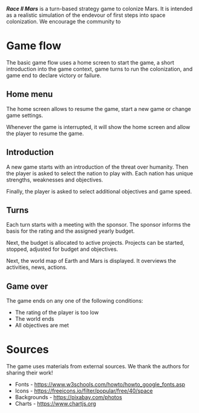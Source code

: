 
***Race II Mars*** is a turn-based strategy game to colonize Mars.
It is intended as a realistic simulation of the endevour of first steps into space colonization.
We encourage the community to  

# Game flow

The basic game flow uses a home screen to start the game, a short introduction into the game context,
game turns to run the colonization, and game end to declare victory or failure.

## Home menu

The home screen allows to resume the game, start a new game or change game settings.

Whenever the game is interrupted, it will show the home screen and allow the player to resume the game.

## Introduction

A new game starts with an introduction of the threat over humanity.
Then the player is asked to select the nation to play with. Each nation has unique strengths, weaknesses and objectives.

Finally, the player is asked to select additional objectives and game speed.

## Turns

Each turn starts with a meeting with the sponsor. The sponsor informs the basis for the rating and the assigned yearly budget.

Next, the budget is allocated to active projects. Projects can be started, stopped, adjusted for budget and objectives.

Next, the world map of Earth and Mars is displayed. It overviews the activities, news, actions.

## Game over

The game ends on any one of the following conditions:
 - The rating of the player is too low
 - The world ends
 - All objectives are met

# Sources

The game uses materials from external sources. We thank the authors for sharing their work!

 - Fonts - https://www.w3schools.com/howto/howto_google_fonts.asp
 - Icons - https://freeicons.io/filter/popular/free/40/space
 - Backgrounds - https://pixabay.com/photos
 - Charts - https://www.chartjs.org
    